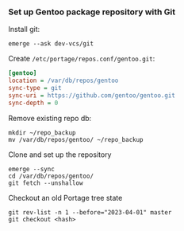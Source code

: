 ### Set up Gentoo package repository with Git

Install git:
```
emerge --ask dev-vcs/git
```

Create `/etc/portage/repos.conf/gentoo.git`:
```ini
[gentoo]
location = /var/db/repos/gentoo
sync-type = git
sync-uri = https://github.com/gentoo/gentoo.git
sync-depth = 0
```

Remove existing repo db:
```
mkdir ~/repo_backup
mv /var/db/repos/gentoo/ ~/repo_backup
```

Clone and set up the repository
```
emerge --sync
cd /var/db/repos/gentoo/
git fetch --unshallow
```

Checkout an old Portage tree state
```
git rev-list -n 1 --before="2023-04-01" master
git checkout <hash>
```
